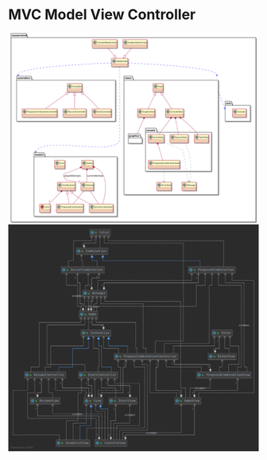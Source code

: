 # MVC Model View Controller
![mastermind](doc/mastermind.svg)
![mastermind](doc/mastermindUML.png)




